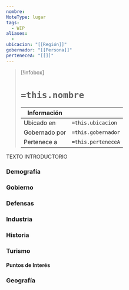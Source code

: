 ```yaml
---
nombre: 
NoteType: lugar
tags:
  - WIP
aliases:
  - 
ubicacion: "[[Región]]"
gobernador: "[[Persona]]"
perteneceA: "[[]]"
---
```


>[!infobox]
># **`=this.nombre`**
> 
> | Información    ||
> | ---------------- | -------------- |
> | Ubicado en        | `=this.ubicacion` |
> | Gobernado por  | `=this.gobernador` |
> | Pertenece a       | `=this.perteneceA` |

TEXTO INTRODUCTORIO

### Demografía 



### Gobierno



### Defensas



### Industria



### Historia



### Turismo


#### Puntos de Interés



### Geografía